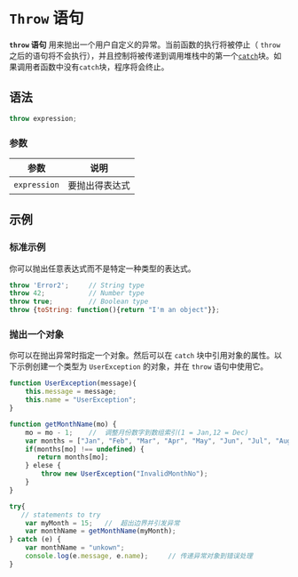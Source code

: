 # `Throw` 语句

**`throw` 语句**  用来抛出一个用户自定义的异常。当前函数的执行将被停止（ `throw` 之后的语句将不会执行），并且控制将被传递到调用堆栈中的第一个[`catch`](https://developer.mozilla.org/zh-CN/docs/Web/JavaScript/Reference/Statements/try...catch)块。如果调用者函数中没有`catch`块，程序将会终止。

## 语法

```javascript
throw expression;
```

### 参数

| 参数         | 说明           |
| ------------ | -------------- |
| `expression` | 要抛出得表达式 |

## 示例

### 标准示例

你可以抛出任意表达式而不是特定一种类型的表达式。

```javascript
throw 'Error2';		// String type
throw 42;			// Number type
throw true;			// Boolean type
throw {toString: function(){return "I'm an object"}};
```

### 抛出一个对象

你可以在抛出异常时指定一个对象。然后可以在 `catch` 块中引用对象的属性。以下示例创建一个类型为 `UserException` 的对象，并在 `throw` 语句中使用它。

```javascript
function UserException(message){
    this.message = message;
    this.name = "UserException";
}

function getMonthName(mo) {
    mo = mo - 1;	//	调整月份数字到数组索引(1 = Jan,12 = Dec)
    var months = ["Jan", "Feb", "Mar", "Apr", "May", "Jun", "Jul", "Aug", "Sep", "Oct", "Nov", "Dec"];
    if(months[mo] !== undefined) {
       return months[mo];   
    } elese {
        throw new UserException("InvalidMonthNo");
    }
}

try{
   // statements to try 
    var myMonth = 15;	//	超出边界并引发异常
    var monthName = getMonthName(myMonth);
} catch (e) {
    var monthName = "unkown";
    console.log(e.message, e.name);		// 传递异常对象到错误处理
}
```


